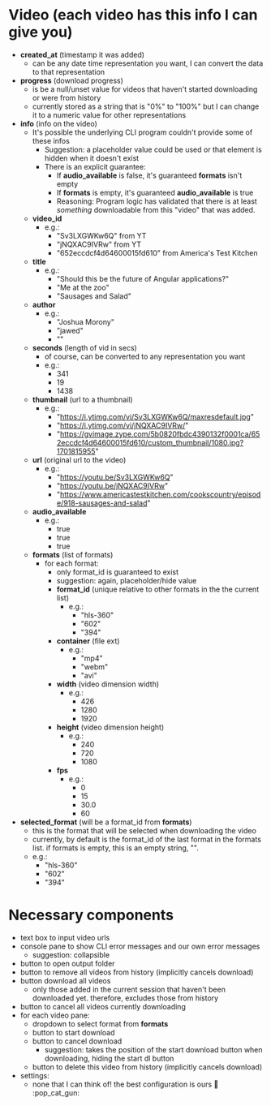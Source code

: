 # Video (each video has this info I can give you)

-   **created_at** (timestamp it was added)
    -   can be any date time representation you want, I can convert
        the data to that representation
-   **progress** (download progress)
    -   is be a null/unset value for videos that haven't started downloading
        or were from history
    -   currently stored as a string that is "0%" to "100%" but I can change it to
        a numeric value for other representations
-   **info** (info on the video)
    -   It's possible the underlying CLI program couldn't provide some of these infos
        -   Suggestion: a placeholder value could be used or that element is hidden
            when it doesn't exist
        -   There is an explicit guarantee:
            -   If **audio_available** is false, it's guaranteed **formats** isn't empty
            -   If **formats** is empty, it's guaranteed **audio_available** is true
            -   Reasoning: Program logic has validated that there is at least
                _something_ downloadable from this "video" that was added.
    -   **video_id**
        -   e.g.:
            -   "Sv3LXGWKw6Q" from YT
            -   "jNQXAC9IVRw" from YT
            -   "652eccdcf4d64600015fd610" from America's Test Kitchen
    -   **title**
        -   e.g.:
            -   "Should this be the future of Angular applications?"
            -   "Me at the zoo"
            -   "Sausages and Salad"
    -   **author**
        -   e.g.:
            -   "Joshua Morony"
            -   "jawed"
            -   ""
    -   **seconds** (length of vid in secs)
        -   of course, can be converted to any representation you want
        -   e.g.:
            -   341
            -   19
            -   1438
    -   **thumbnail** (url to a thumbnail)
        -   e.g.:
            -   "https://i.ytimg.com/vi/Sv3LXGWKw6Q/maxresdefault.jpg"
            -   "https://i.ytimg.com/vi/jNQXAC9IVRw/"
            -   "https://gvimage.zype.com/5b0820fbdc4390132f0001ca/652eccdcf4d64600015fd610/custom_thumbnail/1080.jpg?1701815955"
    -   **url** (original url to the video)
        -   e.g.:
            -   "https://youtu.be/Sv3LXGWKw6Q"
            -   "https://youtu.be/jNQXAC9IVRw"
            -   "https://www.americastestkitchen.com/cookscountry/episode/918-sausages-and-salad"
    -   **audio_available**
        -   e.g.:
            -   true
            -   true
            -   true
    -   **formats** (list of formats)
        -   for each format:
            -   only format_id is guaranteed to exist
            -   suggestion: again, placeholder/hide value
            -   **format_id** (unique relative to other formats in the the current
                list)
                -   e.g.:
                    -   "hls-360"
                    -   "602"
                    -   "394"
            -   **container** (file ext)
                -   e.g.:
                    -   "mp4"
                    -   "webm"
                    -   "avi"
            -   **width** (video dimension width)
                -   e.g.:
                    -   426
                    -   1280
                    -   1920
            -   **height** (video dimension height)
                -   e.g.:
                    -   240
                    -   720
                    -   1080
            -   **fps**
                -   e.g.:
                    -   0
                    -   15
                    -   30.0
                    -   60
-   **selected_format** (will be a format_id from **formats**)
    -   this is the format that will be selected when downloading the video
    -   currently, by default is the format_id of the last format in the formats
        list. if formats is empty, this is an empty string, "".
    -   e.g.:
        -   "hls-360"
        -   "602"
        -   "394"

# Necessary components

-   text box to input video urls
-   console pane to show CLI error messages and our own error messages
    - suggestion: collapsible
-   button to open output folder
-   button to remove all videos from history (implicitly cancels download)
-   button download all videos
    -   only those added in the current session that haven't been downloaded yet.
        therefore, excludes those from history
-   button to cancel all videos currently downloading
-   for each video pane:
    -   dropdown to select format from **formats**
    -   button to start download
    -   button to cancel download
        -   suggestion: takes the position of the start download button
            when downloading, hiding the start dl button
    -   button to delete this video from history (implicitly cancels download)
-   settings:
    -   none that I can think of! the best configuration is ours :handshake:
        :pop_cat_gun:
